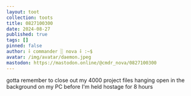 ```yaml
---
layout: toot
collection: toots
title: 0827100300
date: 2024-08-27
published: true
tags: []
pinned: false
author: ⸸ commander ░ nova ⸸ :~$
avatar: /img/avatar/daemon.jpeg
mastodon: https://mastodon.online/@cmdr_nova/0827100300
---
```


gotta remember to close out my 4000 project files hanging open in the background on my PC before I'm held hostage for 8 hours
